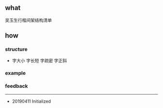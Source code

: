 ## what

吴玉生行楷间架结构清单

## how

### structure

- 字大小 字长短 字疏密 字正斜

### example

### feedback

------

- 20190411 Initialized